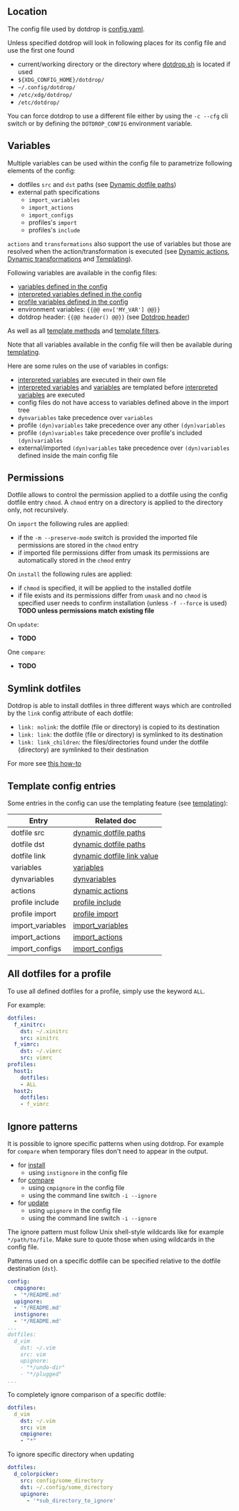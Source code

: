 ## Location

The config file used by dotdrop is
[config.yaml](https://github.com/deadc0de6/dotdrop/blob/master/config.yaml).

Unless specified dotdrop will look in following places for its config file
and use the first one found

* current/working directory or the directory where [dotdrop.sh](https://github.com/deadc0de6/dotdrop/blob/master/dotdrop.sh) is located if used
* `${XDG_CONFIG_HOME}/dotdrop/`
* `~/.config/dotdrop/`
* `/etc/xdg/dotdrop/`
* `/etc/dotdrop/`

You can force dotdrop to use a different file either by using the `-c --cfg` cli switch
or by defining the `DOTDROP_CONFIG` environment variable.

## Variables

Multiple variables can be used within the config file to
parametrize following elements of the config:

* dotfiles `src` and `dst` paths (see [Dynamic dotfile paths](config-details.md#dynamic-dotfile-paths))
* external path specifications
  * `import_variables`
  * `import_actions`
  * `import_configs`
  * profiles's `import`
  * profiles's `include`

`actions` and `transformations` also support the use of variables
but those are resolved when the action/transformation is executed
(see [Dynamic actions](config-details.md#dynamic-actions),
[Dynamic transformations](config-details.md#dynamic-transformations) and [Templating](templating.md)).

Following variables are available in the config files:

* [variables defined in the config](config-details.md#entry-variables)
* [interpreted variables defined in the config](config-details.md#entry-dynvariables)
* [profile variables defined in the config](config-details.md#entry-profile-variables)
* environment variables: `{{@@ env['MY_VAR'] @@}}`
* dotdrop header: `{{@@ header() @@}}` (see [Dotdrop header](templating.md#dotdrop-header))

As well as all [template methods](templating.md#template-methods) and [template filters](templating.md#template-filters).

Note that all variables available in the config file will
then be available during [templating](templating.md).

Here are some rules on the use of variables in configs:

* [interpreted variables](config-details.md#entry-dynvariables) are executed in their own file
* [interpreted variables](config-details.md#entry-dynvariables) and
  [variables](config-details.md#entry-variables) are templated before
  [interpreted variables](config-details.md#entry-dynvariables) are executed
* config files do not have access to variables defined above in the import tree
* `dynvariables` take precedence over `variables`
* profile `(dyn)variables` take precedence over any other `(dyn)variables`
* profile `(dyn)variables` take precedence over profile's included `(dyn)variables`
* external/imported `(dyn)variables` take precedence over
  `(dyn)variables` defined inside the main config file

## Permissions

Dotfile allows to control the permission applied to a dotfile using the
config dotfile entry `chmod`.
A `chmod` entry on a directory is applied to the directory only, not recursively.

On `import` the following rules are applied:

* if the `-m --preserve-mode` switch is provided the imported file permissions are
  stored in the `chmod` entry
* if imported file permissions differ from umask its permissions are automatically
  stored in the `chmod` entry

On `install` the following rules are applied:

* if `chmod` is specified, it will be applied to the installed dotfile
* if file exists and its permissions differ from `umask` and no `chmod` is specified user needs
  to confirm installation (unless `-f --force` is used) **TODO unless permissions match existing file**

On `update`:

* **TODO**

One `compare`:

* **TODO**

## Symlink dotfiles

Dotdrop is able to install dotfiles in three different ways
which are controlled by the `link` config attribute of each dotfile:

* `link: nolink`: the dotfile (file or directory) is copied to its destination
* `link: link`: the dotfile (file or directory) is symlinked to its destination
* `link: link_children`: the files/directories found under the dotfile (directory) are symlinked to their destination

For more see [this how-to](howto/symlink-dotfiles.md)

## Template config entries

Some entries in the config can use the templating feature (see [templating](templating.md)):

Entry    | Related doc
-------- | -------------
dotfile src | [dynamic dotfile paths](config-details.md#dynamic-dotfile-paths)
dotfile dst | [dynamic dotfile paths](config-details.md#dynamic-dotfile-paths)
dotfile link | [dynamic dotfile link value](config-details.md#dynamic-dotfile-link-value)
variables | [variables](config-details.md#entry-variables)
dynvariables | [dynvariables](config-details.md#entry-dynvariables)
actions | [dynamic actions](config-details.md#dynamic-actions)
profile include | [profile include](config-details.md#entry-profile-include)
profile import | [profile import](config-details.md#entry-profile-import)
import_variables | [import_variables](config-details.md#entry-import_variables)
import_actions | [import_actions](config-details.md#entry-import_actions)
import_configs | [import_configs](config-details.md#entry-import_configs)

## All dotfiles for a profile

To use all defined dotfiles for a profile, simply use
the keyword `ALL`.

For example:
```yaml
dotfiles:
  f_xinitrc:
    dst: ~/.xinitrc
    src: xinitrc
  f_vimrc:
    dst: ~/.vimrc
    src: vimrc
profiles:
  host1:
    dotfiles:
    - ALL
  host2:
    dotfiles:
    - f_vimrc
```

## Ignore patterns

It is possible to ignore specific patterns when using dotdrop. For example for `compare` when temporary
files don't need to appear in the output.

* for [install](usage.md#install-dotfiles)
    * using `instignore` in the config file
* for [compare](usage.md#compare-dotfiles)
    * using `cmpignore` in the config file
    * using the command line switch `-i --ignore`
* for [update](usage.md#update-dotfiles)
    * using `upignore` in the config file
    * using the command line switch `-i --ignore`

The ignore pattern must follow Unix shell-style wildcards like for example `*/path/to/file`.
Make sure to quote those when using wildcards in the config file.

Patterns used on a specific dotfile can be specified relative to the dotfile destination (`dst`).

```yaml
config:
  cmpignore:
  - '*/README.md'
  upignore:
  - '*/README.md'
  instignore:
  - '*/README.md'
...
dotfiles:
  d_vim
    dst: ~/.vim
    src: vim
    upignore:
    - "*/undo-dir"
    - "*/plugged"
...
```

To completely ignore comparison of a specific dotfile:
```yaml
dotfiles:
  d_vim
    dst: ~/.vim
    src: vim
    cmpignore:
    - "*"
```

To ignore specific directory when updating
```yaml
dotfiles:
  d_colorpicker:
    src: config/some_directory
    dst: ~/.config/some_directory
    upignore:
      - '*sub_directory_to_ignore'
```

